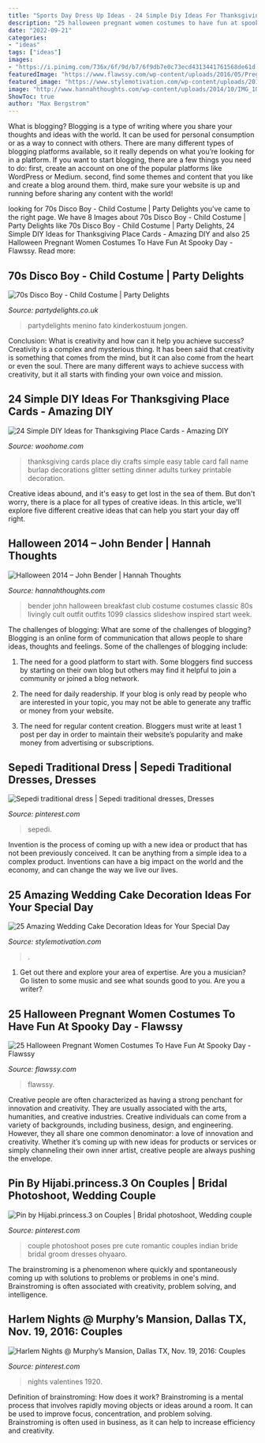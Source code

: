 ```yaml
---
title: "Sports Day Dress Up Ideas - 24 Simple Diy Ideas For Thanksgiving Place Cards"
description: "25 halloween pregnant women costumes to have fun at spooky day"
date: "2022-09-21"
categories:
- "ideas"
tags: ["ideas"]
images:
- "https://i.pinimg.com/736x/6f/9d/b7/6f9db7e0c73ecd4313441761568de61d.jpg"
featuredImage: "https://www.flawssy.com/wp-content/uploads/2016/05/Pregnant-Halloween-Costume-Ideas.jpg"
featured_image: "https://www.stylemotivation.com/wp-content/uploads/2013/11/25-Amazing-Wedding-Cake-Decoration-Ideas-for-Your-Special-Day-16-620x930.jpg"
image: "http://www.hannahthoughts.com/wp-content/uploads/2014/10/IMG_1099.jpg"
ShowToc: true
author: "Max Bergstrom"
---
```



What is blogging?
Blogging is a type of writing where you share your thoughts and ideas with the world. It can be used for personal consumption or as a way to connect with others. There are many different types of blogging platforms available, so it really depends on what you’re looking for in a platform. If you want to start blogging, there are a few things you need to do: first, create an account on one of the popular platforms like WordPress or Medium. second, find some themes and content that you like and create a blog around them. third, make sure your website is up and running before sharing any content with the world!

	

		
looking for 70s Disco Boy - Child Costume | Party Delights you've came to the right page. We have 8 Images about 70s Disco Boy - Child Costume | Party Delights like 70s Disco Boy - Child Costume | Party Delights, 24 Simple DIY Ideas for Thanksgiving Place Cards - Amazing DIY and also 25 Halloween Pregnant Women Costumes To Have Fun At Spooky Day - Flawssy. Read more:
		
    
## 70s Disco Boy - Child Costume | Party Delights

<img loading=lazy src="https://images.partydelights.co.uk/FANC/16/660/front/v1/flxm/4.jpg" onerror="this.onerror=null;this.src='https://tse3.mm.bing.net/th?id=OIP.PAFReTPSB2HM-KNLvYBPCQHaJ4&amp;pid=15.1';" alt="70s Disco Boy - Child Costume | Party Delights">

_Source: partydelights.co.uk_

>partydelights menino fato kinderkostuum jongen. 

	

Conclusion: What is creativity and how can it help you achieve success?
Creativity is a complex and mysterious thing. It has been said that creativity is something that comes from the mind, but it can also come from the heart or even the soul. There are many different ways to achieve success with creativity, but it all starts with finding your own voice and mission.

    
## 24 Simple DIY Ideas For Thanksgiving Place Cards - Amazing DIY

<img loading=lazy src="http://www.woohome.com/wp-content/uploads/2013/11/DIY-Thanksgiving-Place-Cards-13-2.jpg" onerror="this.onerror=null;this.src='https://tse1.mm.bing.net/th?id=OIP.5d7uEQDX_4VQOaNgG_YOkgHaLH&amp;pid=15.1';" alt="24 Simple DIY Ideas for Thanksgiving Place Cards - Amazing DIY">

_Source: woohome.com_

>thanksgiving cards place diy crafts simple easy table card fall name burlap decorations glitter setting dinner adults turkey printable decoration. 

	

Creative ideas abound, and it's easy to get lost in the sea of them. But don't worry, there is a place for all types of creative ideas. In this article, we'll explore five different creative ideas that can help you start your day off right.

    
## Halloween 2014 – John Bender | Hannah Thoughts

<img loading=lazy src="http://www.hannahthoughts.com/wp-content/uploads/2014/10/IMG_1099.jpg" onerror="this.onerror=null;this.src='https://tse2.mm.bing.net/th?id=OIP.wKQ413aaGlNBNzoprQX2jAHaKH&amp;pid=15.1';" alt="Halloween 2014 – John Bender | Hannah Thoughts">

_Source: hannahthoughts.com_

>bender john halloween breakfast club costume costumes classic 80s livingly cult outfit outfits 1099 classics slideshow inspired start week. 

	

The challenges of blogging: What are some of the challenges of blogging?
Blogging is an online form of communication that allows people to share ideas, thoughts and feelings. Some of the challenges of blogging include:
1. The need for a good platform to start with. Some bloggers find success by starting on their own blog but others may find it helpful to join a community or joined a blog network.

2. The need for daily readership. If your blog is only read by people who are interested in your topic, you may not be able to generate any traffic or money from your website.

3. The need for regular content creation. Bloggers must write at least 1 post per day in order to maintain their website’s popularity and make money from advertising or subscriptions.

    
## Sepedi Traditional Dress | Sepedi Traditional Dresses, Dresses

<img loading=lazy src="https://i.pinimg.com/736x/59/34/33/593433deebe2e5b96338fb449e7869df.jpg" onerror="this.onerror=null;this.src='https://tse2.mm.bing.net/th?id=OIP.C9WSHYgOWhsyq1Og4dwI-gHaJ3&amp;pid=15.1';" alt="Sepedi traditional dress | Sepedi traditional dresses, Dresses">

_Source: pinterest.com_

>sepedi. 

	

Invention is the process of coming up with a new idea or product that has not been previously conceived. It can be anything from a simple idea to a complex product. Inventions can have a big impact on the world and the economy, and can change the way we live our lives.

    
## 25 Amazing Wedding Cake Decoration Ideas For Your Special Day

<img loading=lazy src="https://www.stylemotivation.com/wp-content/uploads/2013/11/25-Amazing-Wedding-Cake-Decoration-Ideas-for-Your-Special-Day-16-620x930.jpg" onerror="this.onerror=null;this.src='https://tse4.mm.bing.net/th?id=OIP.imppDqQFe-AVBO2EIZs3CgHaLH&amp;pid=15.1';" alt="25 Amazing Wedding Cake Decoration Ideas for Your Special Day">

_Source: stylemotivation.com_

>. 

	

1. Get out there and explore your area of expertise. Are you a musician? Go listen to some music and see what sounds good to you. Are you a writer?

    
## 25 Halloween Pregnant Women Costumes To Have Fun At Spooky Day - Flawssy

<img loading=lazy src="https://www.flawssy.com/wp-content/uploads/2016/05/Pregnant-Halloween-Costume-Ideas.jpg" onerror="this.onerror=null;this.src='https://tse4.mm.bing.net/th?id=OIP.xvqExqaWcwCH0xT0jXx_lwHaNK&amp;pid=15.1';" alt="25 Halloween Pregnant Women Costumes To Have Fun At Spooky Day - Flawssy">

_Source: flawssy.com_

>flawssy. 

	

Creative people are often characterized as having a strong penchant for innovation and creativity. They are usually associated with the arts, humanities, and creative industries. Creative individuals can come from a variety of backgrounds, including business, design, and engineering. However, they all share one common denominator: a love of innovation and creativity. Whether it’s coming up with new ideas for products or services or simply channeling their own inner artist, creative people are always pushing the envelope.

    
## Pin By Hijabi.princess.3 On Couples | Bridal Photoshoot, Wedding Couple

<img loading=lazy src="https://i.pinimg.com/736x/6f/9d/b7/6f9db7e0c73ecd4313441761568de61d.jpg" onerror="this.onerror=null;this.src='https://tse3.mm.bing.net/th?id=OIP.ar8yiRnYGCgnWkz3Dom7dAHaLM&amp;pid=15.1';" alt="Pin by Hijabi.princess.3 on Couples | Bridal photoshoot, Wedding couple">

_Source: pinterest.com_

>couple photoshoot poses pre cute romantic couples indian bride bridal groom dresses ohyaaro. 

	

The brainstroming is a phenomenon where quickly and spontaneously coming up with solutions to problems or problems in one's mind. Brainstroming is often associated with creativity, problem solving, and intelligence.

    
## Harlem Nights @ Murphy’s Mansion, Dallas TX, Nov. 19, 2016: Couples

<img loading=lazy src="https://i.pinimg.com/736x/da/af/3c/daaf3c21966910f22d3c8de9073c106d---costumes-harlem-nights.jpg" onerror="this.onerror=null;this.src='https://tse4.mm.bing.net/th?id=OIP.U9A5ar9mcj5X3J15xCwPMAHaJ8&amp;pid=15.1';" alt="Harlem Nights @ Murphy’s Mansion, Dallas TX, Nov. 19, 2016: Couples">

_Source: pinterest.com_

>nights valentines 1920. 

	

Definition of brainstroming: How does it work?
Brainstroming is a mental process that involves rapidly moving objects or ideas around a room. It can be used to improve focus, concentration, and problem solving. Brainstroming is often used in business, as it can help to increase efficiency and creativity.

